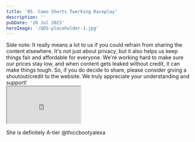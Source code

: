 ```yaml
---
title: '85. Camo Shorts Twerking Raceplay'
description: ''
pubDate: '20 Jul 2023'
heroImage: '/QOS-placeholder-1.jpg'
---
```

<div class="video_paragraph_header"> Side note: It really means a lot to us if you could refrain from sharing the content elsewhere. It's not just about privacy, but it also helps us keep things fair and affordable for everyone. We're working hard to make sure our prices stay low, and when content gets leaked without credit, it can make things tough. So, if you do decide to share, please consider giving a shoutout/credit to the website. We truly appreciate your understanding and support!</div>

<iframe src="https://drive.google.com/file/d/1_It6cesABlE9UtKAR2aFVus2E9q45jLu/preview" width="200" height="100" allow="autoplay" allowfullscreen="allowfullscreen"></iframe>

She is definitely A-tier @thiccbootyalexa
<br>
<br>
<!---<a class="read_more" href="https://drive.google.com/file/d/1_It6cesABlE9UtKAR2aFVus2E9q45jLu/view?usp=sharing">Download</a>--->